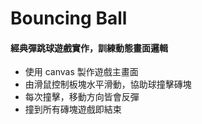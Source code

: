 # Bouncing Ball
#### 經典彈跳球遊戲實作，訓練動態畫面邏輯

- 使用 canvas 製作遊戲主畫面
- 由滑鼠控制板塊水平滑動，協助球撞擊磚塊
- 每次撞擊，移動方向皆會反彈
- 撞到所有磚塊遊戲即結束
